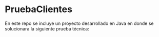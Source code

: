 # PruebaClientes
En este repo se incluye un proyecto desarrollado en Java en donde se solucionara la siguiente prueba técnica:
